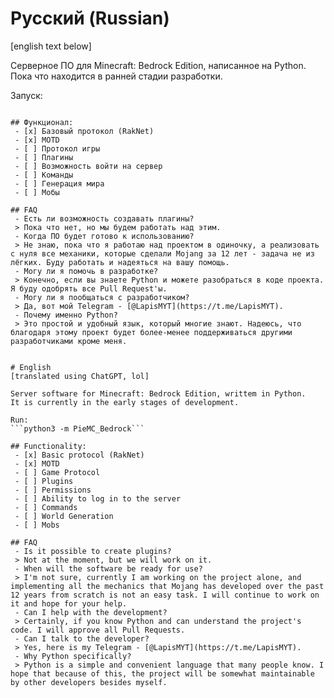 # Русский (Russian)
[english text below]

Серверное ПО для Minecraft: Bedrock Edition, написанное на Python.
Пока что находится в ранней стадии разработки.

Запуск:
```python3 -m PieMC_Bedrock"

## Функционал:
 - [x] Базовый протокол (RakNet)
 - [x] MOTD
 - [ ] Протокол игры
 - [ ] Плагины
 - [ ] Возможность войти на сервер
 - [ ] Команды
 - [ ] Генерация мира
 - [ ] Мобы

## FAQ
 - Есть ли возможность создавать плагины?
 > Пока что нет, но мы будем работать над этим.
 - Когда ПО будет готово к использованию?
 > Не знаю, пока что я работаю над проектом в одиночку, а реализовать с нуля все механики, которые сделали Mojang за 12 лет - задача не из лёгких. Буду работать и надеяться на вашу помощь.
 - Могу ли я помочь в разработке?
 > Конечно, если вы знаете Python и можете разобраться в коде проекта. Я буду одобрять все Pull Request'ы.
 - Могу ли я пообщаться с разработчиком?
 > Да, вот мой Telegram - [@LapisMYT](https://t.me/LapisMYT).
 - Почему именно Python?
 > Это простой и удобный язык, который многие знают. Надеюсь, что благодаря этому проект будет более-менее поддерживаться другими разработчиками кроме меня.


# English
[translated using ChatGPT, lol]

Server software for Minecraft: Bedrock Edition, writtem in Python.
It is currently in the early stages of development.

Run:
```python3 -m PieMC_Bedrock```

## Functionality:
 - [x] Basic protocol (RakNet)
 - [x] MOTD
 - [ ] Game Protocol
 - [ ] Plugins
 - [ ] Permissions
 - [ ] Ability to log in to the server
 - [ ] Commands
 - [ ] World Generation
 - [ ] Mobs

## FAQ
 - Is it possible to create plugins?
 > Not at the moment, but we will work on it.
 - When will the software be ready for use?
 > I'm not sure, currently I am working on the project alone, and implementing all the mechanics that Mojang has developed over the past 12 years from scratch is not an easy task. I will continue to work on it and hope for your help.
 - Can I help with the development?
 > Certainly, if you know Python and can understand the project's code. I will approve all Pull Requests.
 - Can I talk to the developer?
 > Yes, here is my Telegram - [@LapisMYT](https://t.me/LapisMYT).
 - Why Python specifically?
 > Python is a simple and convenient language that many people know. I hope that because of this, the project will be somewhat maintainable by other developers besides myself.
